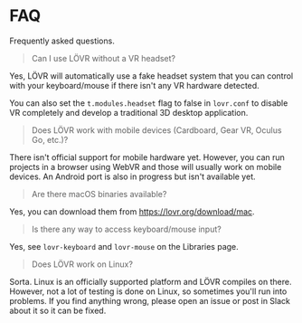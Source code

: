FAQ
===

Frequently asked questions.

> Can I use LÖVR without a VR headset?

Yes, LÖVR will automatically use a fake headset system that you can control with your keyboard/mouse
if there isn't any VR hardware detected.

You can also set the `t.modules.headset` flag to false in
`lovr.conf` to disable VR completely and develop a traditional 3D desktop application.

> Does LÖVR work with mobile devices (Cardboard, Gear VR, Oculus Go, etc.)?

There isn't official support for mobile hardware yet.  However, you can run projects in a browser
using WebVR and those will usually work on mobile devices.  An Android port is also in progress but
isn't available yet.

> Are there macOS binaries available?

Yes, you can download them from <https://lovr.org/download/mac>.

> Is there any way to access keyboard/mouse input?

Yes, see `lovr-keyboard` and `lovr-mouse` on the <a data-key="Libraries">Libraries</a> page.

> Does LÖVR work on Linux?

Sorta.  Linux is an officially supported platform and LÖVR compiles on there.  However, not a lot of
testing is done on Linux, so sometimes you'll run into problems.  If you find anything wrong, please
open an issue or post in Slack about it so it can be fixed.
